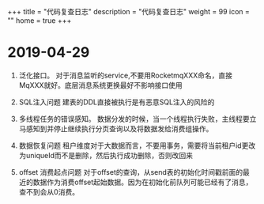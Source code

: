+++
title = "代码复查日志"
description = "代码复查日志"
weight = 99
icon = ""
home = true
+++

# 2019-04-29

1. 泛化接口。
对于消息监听的service,不要用RocketmqXXX命名，直接MqXXX就好。底层消息系统更换最好不影响接口使用

2. SQL注入问题
建表的DDL直接被执行是有恶意SQL注入的风险的

3. 多线程任务的错误感知。
数据分发的时候，当一个线程执行失败，主线程要立马感知到并停止继续执行分页查询以及将数据发给消费组操作。

4. 数据恢复问题
租户维度对于大数据而言，不要用事务，需要将当前租户id更改为uniqueId而不是删除，然后执行成功删除，否则改回来

5. offset 消费起点问题
对于offset的查询，从send表的初始化时间戳前面的最近的数据作为消费offset起始数据。因为在初始化前队列可能已经有了消息，
查不到会从0消费。